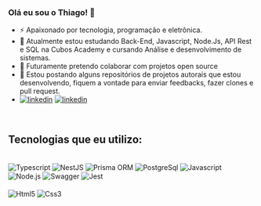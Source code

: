 ### Olá eu sou o Thiago! 👋

- ⚡ Apaixonado por tecnologia, programação e eletrônica.
- 🌱 Atualmente estou estudando Back-End, Javascript, Node.Js, API Rest e SQL na Cubos Academy e cursando Análise e desenvolvimento de sistemas.
- 👯 Futuramente pretendo colaborar com projetos open source
- 🤔 Estou postando alguns repositórios de projetos autorais que estou desenvolvendo, fiquem a vontade para enviar feedbacks, fazer clones e pull request.
- [![linkedin](https://img.shields.io/badge/LinkedIn-0077B5?style=for-the-badge&logo=linkedin&logoColor=white)](https://www.linkedin.com/in/thiagooliveiradelima/)
  [![linkedin](https://img.shields.io/badge/WhatsApp-25D366?style=for-the-badge&logo=whatsapp&logoColor=white)](https://api.whatsapp.com/send/?phone=5561994603826&text&type=phone_number&app_absent=0)

<br/>

## Tecnologias que eu utilizo:

<div style="display: inline_block"><br/>
<img align="center" alt="Typescript" src="https://img.shields.io/badge/TypeScript-007ACC?style=for-the-badge&logo=typescript&logoColor=white"/>
<img align="center" alt="NestJS" src="https://img.shields.io/badge/nestjs-%23E0234E.svg?style=for-the-badge&logo=nestjs&logoColor=white">
<img align="center" alt="Prisma ORM" src="https://img.shields.io/badge/Prisma-3982CE?style=for-the-badge&logo=Prisma&logoColor=white">
<img align="center" alt="PostgreSql" src="https://img.shields.io/badge/PostgreSQL-316192?style=for-the-badge&logo=postgresql&logoColor=white"/>
<img align="center" alt="Javascript" src="https://img.shields.io/badge/JavaScript-F7DF1E?style=for-the-badge&logo=javascript&logoColor=black"/>
<img align="center" alt="Node.js" src="https://img.shields.io/badge/Node.js-43853D?style=for-the-badge&logo=node.js&logoColor=white"/>
<img align="center" alt="Swagger" src="https://img.shields.io/badge/-Swagger-%23Clojure?style=for-the-badge&logo=swagger&logoColor=white"/>
<img align="center" alt="Jest" src="https://img.shields.io/badge/Jest-323330?style=for-the-badge&logo=Jest&logoColor=white"/>
</div>

<div style="display: inline_block"><br/>
<img align="center" alt="Html5" src="https://img.shields.io/badge/html5-%23E34F26.svg?style=for-the-badge&logo=html5&logoColor=white"/>
<img align="center" alt="Css3" src="https://img.shields.io/badge/css3-%231572B6.svg?style=for-the-badge&logo=css3&logoColor=white">
</div>
